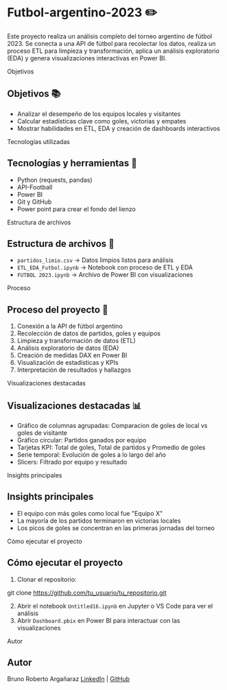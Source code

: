 # Futbol-argentino-2023  :pencil2:
Este proyecto realiza un análisis completo del torneo argentino de fútbol 2023.  Se conecta a una API de fútbol para recolectar los datos, realiza un proceso ETL para limpieza y transformación,  aplica un análisis exploratorio (EDA) y genera visualizaciones interactivas en Power BI.

Objetivos
## Objetivos  :books:
- Analizar el desempeño de los equipos locales y visitantes
- Calcular estadísticas clave como goles, victorias y empates
- Mostrar habilidades en ETL, EDA y creación de dashboards interactivos

Tecnologías utilizadas
## Tecnologías y herramientas  :hammer:
- Python (requests, pandas)
- API-Football
- Power BI
- Git y GitHub
- Power point para crear el fondo del lienzo

Estructura de archivos
## Estructura de archivos  :scroll:
- `partidos_limio.csv` → Datos limpios listos para análisis
- `ETL_EDA_Futbol.ipynb` → Notebook con proceso de ETL y EDA
- `FUTBOL 2023.ipynb` → Archivo de Power BI con visualizaciones

Proceso
## Proceso del proyecto  :open_file_folder:
1. Conexión a la API de fútbol argentino
2. Recolección de datos de partidos, goles y equipos
3. Limpieza y transformación de datos (ETL)
4. Análisis exploratorio de datos (EDA)
5. Creación de medidas DAX en Power BI
6. Visualización de estadísticas y KPIs
7. Interpretación de resultados y hallazgos

Visualizaciones destacadas
## Visualizaciones destacadas  :bar_chart:
- Gráfico de columnas agrupadas: Comparacion de goles de local vs goles de visitante
- Gráfico circular: Partidos ganados por equipo
- Tarjetas KPI: Total de goles, Total de partidos y Promedio de goles
- Serie temporal: Evolución de goles a lo largo del año
- Slicers: Filtrado por equipo y resultado

Insights principales
## Insights principales
- El equipo con más goles como local fue "Equipo X"
- La mayoría de los partidos terminaron en victorias locales
- Los picos de goles se concentran en las primeras jornadas del torneo

Cómo ejecutar el proyecto
## Cómo ejecutar el proyecto
1. Clonar el repositorio:


git clone https://github.com/tu_usuario/tu_repositorio.git

2. Abrir el notebook `Untitled16.ipynb` en Jupyter o VS Code para ver el análisis
3. Abrir `Dashboard.pbix` en Power BI para interactuar con las visualizaciones

Autor
## Autor
Bruno Roberto Argañaraz
[LinkedIn](https://www.linkedin.com/in/bruno-arga%C3%B1araz-726a4a199/) | [GitHub](https://github.com/BrunoDkno368)
